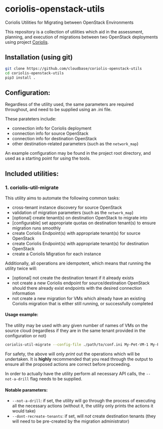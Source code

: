 # coriolis-openstack-utils
Coriolis Utilities for Migrating between OpenStack Environments

This repository is a collection of utilities which aid in the
assessment, planning, and execution of migrations between two OpenStack
deployments using project [Coriolis](https://github.com/cloudbase/coriolis).

## Installation (using git)

```bash
git clone https://github.com/cloudbase/coriolis-openstack-utils
cd coriolis-openstack-utils
pip3 install .
```

## Configuration:

Regardless of the utility used, the same parameters are required throughout,
and need to be supplied using an .ini file.

These parateters include:
  * connection info for Coriolis deployment
  * connection info for source OpenStack
  * connection info for destination OpenStack
  * other destination-related parameters (such as the `network_map`)

An example configuration may be found in the project root directory, and used
as a starting point for using the tools.

## Included utilities:

### 1. coriolis-util-migrate

This utility aims to automate the following common tasks:
  * cross-tenant instance discovery for source OpenStack
  * validation of migration parameters (such as the `network_map`)
  * [optional] create tenant(s) on destination OpenStack to migrate into
  * [configurable] set appropriate quotas on destination tenant(s) to ensure
    migration runs smoothly
  * create Coriolis Endpoint(s) with appropriate tenant(s) for source OpenStack
  * create Coriolis Endpoint(s) with appropriate tenant(s) for destination OpenStack
  * create a Coriolis Migration for each instance


Additionally, all operations are idempotent, which means that running the
utility twice will:
  * [optional] not create the destination tenant if it already exists
  * not create a new Coriolis endpoint for source/destination OpenStack should
    there already exist endpoints with the desired connection information
  * not create a new migration for VMs which already have an existing
    Coriolis migration that is either still running, or successfully completed


#### Usage example:

The utility may be used with any given number of names of VMs on the source
cloud (regardless if they are in the same tenant provided in the configuration
or not)

```bash
coriolis-util-migrate --config-file ./path/to/conf.ini My-Pet-VM-1 My-Pet-VM-2 ...
```

For safety, the above will only *print* out the operations which will be
undertaken. It is **highly** recommended that you read through the output to
ensure all the proposed actions are correct before proceeding.

In order to actually have the utility perform all necessary API calls, the
`--not-a-drill` flag needs to be supplied.


#### Notable parameters:
  * `--not-a-drill`: if set, the utility will go through the process of
    executing all the necessary actions (without it, the utility only prints
    the actions it would take)
  * `--dont-recreate-tenants`: if set, will *not* create destination tenants
    (they will need to be pre-created by the migration administrator)
